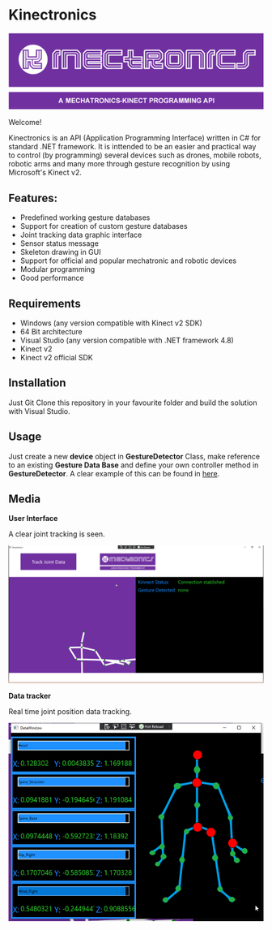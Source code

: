# Kinectronics

![logo](https://github.com/JMRMEDEV/Kinectronics/blob/master/RepositoryMedia/Kinectronics.png)

Welcome!

Kinectronics is an API (Application Programming Interface) written in C# for standard .NET framework. It is inttended to be an easier and practical way to control (by programming) several devices such as drones, mobile robots, robotic arms and many more through gesture recognition by using Microsoft's Kinect v2.

## Features:

- Predefined working gesture databases
- Support for creation of custom gesture databases
- Joint tracking data graphic interface
- Sensor status message
- Skeleton drawing in GUI
- Support for official and popular mechatronic and robotic devices
- Modular programming
- Good performance

## Requirements

- Windows (any version compatible with Kinect v2 SDK)
- 64 Bit architecture
- Visual Studio (any version compatible with .NET framework 4.8)
- Kinect v2
- Kinect v2 official SDK

## Installation

Just Git Clone this repository in your favourite folder and build the solution with Visual Studio.

## Usage

Just create a new **device** object in **GestureDetector** Class, make reference to an existing **Gesture Data Base** and define your own controller method in **GestureDetector**. 
A clear example of this can be found in [here](https://github.com/JMRMEDEV/KinectronicsApps/blob/master/Bebop2Controller/Kinectronics/Kinectronics/GestureDetector.cs).

## Media

**User Interface**

A clear joint tracking is seen.

![GUI](https://github.com/JMRMEDEV/Kinectronics/blob/master/RepositoryMedia/Yf9WsgCtdw.png)

**Data tracker**

Real time joint position data tracking.

![DataTracker](https://github.com/JMRMEDEV/Kinectronics/blob/master/RepositoryMedia/iOcZeyRK8S.png)
